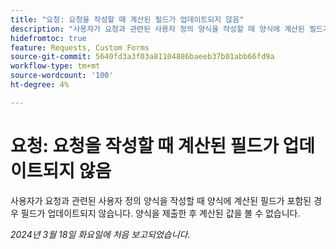 ```yaml
---
title: "요청: 요청을 작성할 때 계산된 필드가 업데이트되지 않음"
description: "사용자가 요청과 관련된 사용자 정의 양식을 작성할 때 양식에 계산된 필드가 포함된 경우 필드가 업데이트되지 않습니다. 양식이 제출될 때까지 계산된 값을 볼 수 없습니다."
hidefromtoc: true
feature: Requests, Custom Forms
source-git-commit: 5640fd3a3f03a81104886baeeb37b01abb66fd9a
workflow-type: tm+mt
source-wordcount: '100'
ht-degree: 4%

---
```



# 요청: 요청을 작성할 때 계산된 필드가 업데이트되지 않음

사용자가 요청과 관련된 사용자 정의 양식을 작성할 때 양식에 계산된 필드가 포함된 경우 필드가 업데이트되지 않습니다. 양식을 제출한 후 계산된 값을 볼 수 없습니다.

_2024년 3월 18일 화요일에 처음 보고되었습니다._
